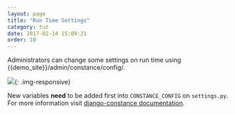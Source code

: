 ```yaml
---
layout: page
title: "Run Time Settings"
category: tut
date: 2017-02-14 15:09:21
order: 10
---
```


Administrators can change some settings on run time
using {{demo_site}}/admin/constance/config/.

![]({{site.baseurl}}/img/constance.png){: .img-responsive}

New variables **need** to be added first into
`CONSTANCE_CONFIG` on `settings.py`.
For more information visit [django-constance documentation](https://django-constance.readthedocs.io/en/latest/index.html).
